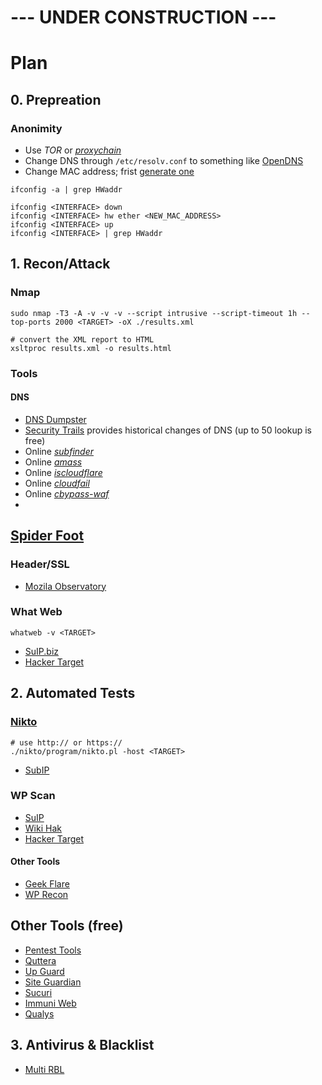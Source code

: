 # --- UNDER CONSTRUCTION ---


# Plan

## 0. Prepreation
### Anonimity
- Use _TOR_ or [_proxychain_](https://github.com/haad/proxychains)
- Change DNS through `/etc/resolv.conf` to something like [OpenDNS](https://use.opendns.com/)
- Change MAC address; frist [generate one](https://generate.plus/en/address/mac)
```
ifconfig -a | grep HWaddr

ifconfig <INTERFACE> down
ifconfig <INTERFACE> hw ether <NEW_MAC_ADDRESS>
ifconfig <INTERFACE> up
ifconfig <INTERFACE> | grep HWaddr
```

## 1. Recon/Attack
### Nmap
```
sudo nmap -T3 -A -v -v -v --script intrusive --script-timeout 1h --top-ports 2000 <TARGET> -oX ./results.xml

# convert the XML report to HTML
xsltproc results.xml -o results.html
```
### Tools
#### DNS
- [DNS Dumpster](https://dnsdumpster.com/)
- [Security Trails](https://securitytrails.com/domain) provides historical changes of DNS (up to 50 lookup is free)
- Online [_subfinder_](https://suip.biz/?act=subfinder)
- Online [_amass_](https://suip.biz/?act=amass)
- Online [_iscloudflare_](https://suip.biz/?act=iscloudflare)
- Online [_cloudfail_](https://suip.biz/?act=cloudfail)
- Online [_cbypass-waf_](https://suip.biz/?act=bypass-waf)
-  

## [Spider Foot](https://www.spiderfoot.net/)

### Header/SSL
- [Mozila Observatory](https://observatory.mozilla.org)

### What Web
```
whatweb -v <TARGET>
```
- [SuIP.biz](https://suip.biz/?act=whatweb)
- [Hacker Target](https://hackertarget.com/whatweb-scan/)

## 2. Automated Tests

### [Nikto](https://github.com/sullo/nikto)
```
# use http:// or https://
./nikto/program/nikto.pl -host <TARGET>
```
- [SubIP](https://suip.biz/?act=nikto)

### WP Scan

- [SuIP](https://suip.biz/?act=whatweb)
- [Wiki Hak](https://www.wikihak.com/wpscan/wordpress-scanner.php)
- [Hacker Target](https://hackertarget.com/wordpress-security-scan/)

#### Other Tools
- [Geek Flare](https://gf.dev/wordpress-security-scanner)
- [WP Recon](https://wprecon.com/)

## Other Tools (free)
- [Pentest Tools](https://pentest-tools.com/website-vulnerability-scanning/website-scanner)
- [Quttera](https://quttera.com/)
- [Up Guard](https://webscan.upguard.com/)
- [Site Guardian](https://www.siteguarding.com/)
- [Sucuri](https://sitecheck.sucuri.net)
- [Immuni Web](https://www.immuniweb.com)
- [Qualys](https://www.qualys.com/apps/web-app-scanning/)

## 3. Antivirus & Blacklist
- [Multi RBL](http://multirbl.valli.org/lookup/)
